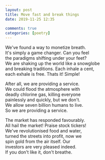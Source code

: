 ```yaml
---  
layout: post  
title: Move fast and break things  
date: 2019-11-25 12:35  
  
comments: true  
categories: [poetry]  
---  
```


We've found a way to monetize breath.<br />It's simply a game changer. Can you feel<br />the paradigms shifting under your feet?<br />We are shaking up the world like a snowglobe<br />and breaking traditions. Each inhale a cent,<br />each exhale is free. Thats it! Simple!  



After all, we are providing a service.<br />We could flood the atmosphere with<br />deadly chlorine gas, killing everyone<br />painlessly and quickly, but we don't.<br />We allow seven billion humans to live.<br />So we are providing a service.  



The market has responded favourably.<br />All hail the market! Praise stock tickers!<br />We've revolutionised food and water,<br />turned the streets into profit, now we<br />spin gold from the air itself. Our<br />investors are very pleased indeed.<br />If you don't like it, don't breathe.  
